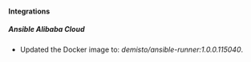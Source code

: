 
#### Integrations

##### Ansible Alibaba Cloud

- Updated the Docker image to: *demisto/ansible-runner:1.0.0.115040*.
